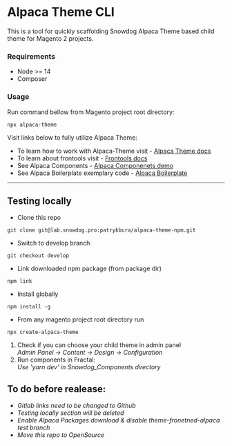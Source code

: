 # Alpaca Theme CLI

This is a tool for quickly scaffolding Snowdog Alpaca Theme based child theme for Magento 2 projects.</br>

### Requirements
  * Node >= 14
  * Composer

### Usage

Run command bellow from Magento project root directory:
```
npx alpaca-theme
```

Visit links below to fully utilize Alpaca Theme:</br>
* To learn how to work with Alpaca-Theme visit - [Alpaca Theme docs](https://lab.snowdog.pro/patrykbura/alpaca-boilerplate/-/tree/feature/80366#working-with-alpaca-theme)
* To learn about frontools visit - [Frontools docs](https://github.com/SnowdogApps/magento2-frontools)
* See Alpaca Components - [Alpaca Componenets demo](https://magento2-alpaca-theme-git-master-snowdog1.vercel.app/)
* See Alpaca Boilerplate exemplary code - [Alpaca Boilerplate](https://lab.snowdog.pro/patrykbura/alpaca-boilerplate/-/tree/feature/80366)


***
## Testing locally


* Clone this repo
```
git clone git@lab.snowdog.pro:patrykbura/alpaca-theme-npm.git
```
* Switch to develop branch
```
git checkout develop
```
* Link downloaded npm package (from package dir)
```
npm link
```
* Install globally
```
npm install -g
```
* From any magento project root directory run
```
npx create-alpaca-theme
```

1. Check if you can choose your child theme in admin panel</br>
_Admin Panel -> Content -> Design -> Configuration_</br>
2. Run components in Fractal:</br>
_Use 'yarn dev' in Snowdog_Components directory_

## To do before realease:

* _Gitlab links need to be changed to Github_
* _Testing locally section will be deleted_
* _Enable Alpaca Packages download & disable theme-fronetned-alpaca test branch_
* _Move this repo to OpenSource_